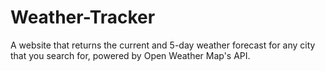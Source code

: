 # Weather-Tracker
A website that returns the current and 5-day weather forecast for any city that you search for, powered by Open Weather Map's API.
